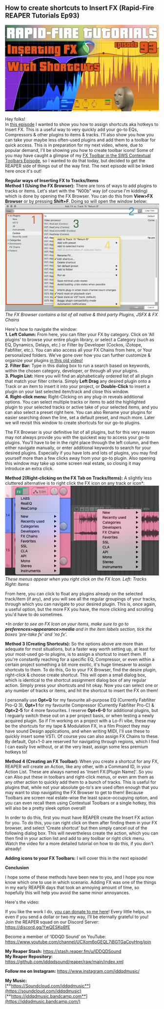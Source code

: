 ## How to create shortcuts to Insert FX (Rapid-Fire REAPER Tutorials Ep93)

![](/blog/rfrt/93/RFRT-EP-93.jpg)

Hey folks!  
 In [this episode](https://youtu.be/rRYcndmRs0M) I wanted to show you how to assign shortcuts aka hotkeys to Insert FX. This is a useful way to very quickly add your go-to EQs, Compressors & other plugins to items & tracks. I'll also show you how you can take your maybe less often-used plugins and add them to a toolbar for quick access. This is in preparation for my next video, where, due to popular demand, I'll be showing you how to create toolbar icons! Some of you may have caught a glimpse of my [FX Toolbar in the SWS Contextual Toolbars Episode](https://youtu.be/xuiB8aGDO18), so I wanted to do that today, but decided to get the REAPER side of things out of the way first. The next episode will be linked here once it's out!

**Regular ways of Inserting FX to Tracks/Items**  
**Method 1 (Using the FX Browser):** There are tons of ways to add plugins to tracks or items. Let's start with the "N00b" way (of course I'm kidding) which is done by opening the FX Browser. You can do this from **View>FX Browser** or by pressing **Shift+F**. Doing so will open the window below:  
 ![](/blog/rfrt/93/rfrt93-1.jpg)  
 _The FX Browser contains a list of all native & third party Plugins, JSFX & FX Chains_

 Here's how to navigate the window:  
**1. Left Column:** From here, you can filter your FX by category. Click on 'All plugins' to browse your entire plugin library, or select a Category (such as EQ, Dynamics, Delays, etc.) or Filter by Developer (Cockos, iZotope, Fabfilter, etc.). You can also access all your FX Chains from here, or Your personalized folders. We've gone over how you can further customize & organize your plugins [in this old video!](https://www.youtube.com/watch?v=-bAhE6HJTGQ)  
**2. Filter Bar:** Type in this dialog box to run a search based on keywords, within the chosen category, developer, or through all your plugins.  
**3. Plugin List:** Here you will find an alphabetically ordered list of all plugin that match your filter criteria. Simply **Left Drag** any desired plugin onto a Track or an item to insert it into your project, or **Double-Click** to insert a plugin on your last selected item/track and close this window.  
**4. Right-click menu:** Right-Clicking on any plug-in reveals additional options. You can select multiple tracks or items to add the highlighted plugin to your selected tracks or active take of your selected items, and you can also select a preset right here. You can also Rename your plugins for easier searching down the line, set a default preset, and much more. Later we will revisit this window to create shortcuts for our go-to plugins.

 The FX Browser is your definitive list of all plugins, but for this very reason may not always provide you with the quickest way to access your go-to plugins. You'll have to be in the right place through the left column, and then either navigate manually, or enter additional keywords to search for your desired plugins. Especially if you have lots and lots of plugins, you may find yourself more than a few clicks away from your go-to plugin. Also opening this window may take up some screen real estate, so closing it may introduce an extra click.

**Method 2(Right-clicking on the FX Tab on Tracks/Items):** A slightly less cluttered alternative is to right click the FX icon on any track or icon*:    
![](/blog/rfrt/93/rfrt93-2.jpg)  
_These menus appear when you right click on the FX Icon. Left: Tracks Right: Items_

From here, you can click to float any plugins already on the selected track/item (if any), and you will see all the regular groupings of your tracks, through which you can navigate to your desired plugin. This is, once again, a useful option, but the more FX you have, the more clicking and scrolling you'd have to do sometimes.

_*In order to see an FX Icon on your items, make sure to go to **_preferences>appearance>media_** and in the item labels section, tick the boxes 'pre-take fx' and 'no fx'._

**Method 3 (Creating Shortcuts):** So the options above are more than adequate for most situations, but a faster way worth setting up, at least for your most-used go-to plugins, is to assign a shortcut to insert them. If you're constantly reaching for a specific EQ, Compressor, or even within a certain project something a bit more exotic, it's huge timesaver to assign shortcuts to them. To do this, Go to your FX Browser, find the desire plugin, right-click & choose create shortcut. This will open a small dialog box, which is identical to the shortcut assignment dialog box of any regular action. Simply press your shortcuts and hit okay. Now you can select one or any number of tracks or items, and hit the shortcut to insert the FX on them!

I personally use **Opt+Q** for my favourite all-purpose EQ (Currently Fabfilter Pro-Q 3), **Opt+1** for my favourite Compressor (Currently Fabfilter Pro-C) & **Opt+2-5** for 4 more favourites. I reserve **Opt+6-0** for additional plugins, but I reguarly switch these out on a per project basis, or when testing a newly acquired plugin. So if I'm working on a project with a Lo-Fi vibe, these may be the shortcuts for my tape & Modulation FX, in a film Project they may have sound Design applications, and when writing MIDI, I'll use these to quickly insert some VSTi. Of course you can also assign FX Chains to these. By default, Opt+1-0 are reserved for navigating through regions, which I find I can easily live without, or at the very least, assign some less premium hotkeys to!

**Method 4 (Creating an FX Toolbar):** When you create a shortcut for any FX, REAPER will create an Action, like any other, with a Command ID, in your Action List. These are always named as 'Insert FX:[Plugin Name]'. So you can Also put these in toolbars and right-click menus, or even arm them as any other action to quickly add them to a bunch of tracks. This is useful for plugins that, while not your absolute go-to's are used often enough that you may want to stop navigating the FX Browser to get to them! Because Toolbars are screen real estate-wise the least space-occupying option, and you can even recall them using Contextual Toolbars or a single hotkey, this will also be a pretty sleek option overall!

In order to do this, first you must have REAPER create the Insert FX action for you. To do this, you can right click on them after finding them in your FX browser, and select 'Create shortcut' but then simply cancel out of the following dialog box. This will nevertheless create the action, which you can then find in your action list and add to any toolbar or right click menu. Watch the video for a more detailed tutorial on how to do this, if you don't already!

**Adding icons to your FX Toolbars:** I will cover this in the next episode!

**Conclusion**

I hope some of these methods have been new to you, and I hope you now know which one to use in which scenario. Adding FX was one of the things in my early REAPER days that took an annoying amount of time, so hopefully this will help you avoid the same minor annoyances.

Here's the video:

<youtube id="rRYcndmRs0M"></youtube>

If you like the work I do, [you can donate to me here](http://www.buymeacoffee.com/iddqdsound)! Every little helps, so even if you send a dollar or two my way, I’ll be eternally grateful to you!  
 Join the REAPER squad on our Discord Server:  
<https://discord.gg/YwQESKpBfE>

Become a member of ‘IDDQD Sound’ on YouTube: <https://www.youtube.com/channel/UCXom6oGEQL7iBGTGaCpyHng/join>

**My Reaper Stash:** <https://stash.reaper.fm/u/IDDQDSound>  
**My Reaper Repository:** <https://github.com/iddqdsound/reaper/raw/main/index.xml>

**Follow me on Instagram:** <https://www.instagram.com/iddqdmusic/>

**My Music:**  
[**https://Soundcloud.com/iddqdmusic**](https://soundcloud.com/iddqdmusic)  
[**https://iddqdmusic.bandcamp.com**](https://iddqdmusic.bandcamp.com/)  

